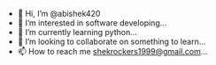 - 👋 Hi, I’m @abishek420
- 👀 I’m interested in software developing...
- 🌱 I’m currently learning  python...
- 💞️ I’m looking to collaborate on something to learn...
- 📫 How to reach me shekrockers1999@gmail.com...

<!---
abishek420/abishek420 is a ✨ special ✨ repository because its `README.md` (this file) appears on your GitHub profile.
You can click the Preview link to take a look at your changes.
--->
